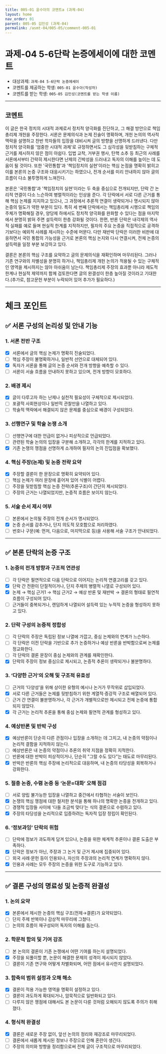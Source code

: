 ```yaml
---
title: 005-01 윤수아의 코멘트a (과제-04) 
layout: home
nav_order: 01
parent: 005-05 김민성 (과제-04)
permalink: /asmt-04/005-05/comment-005-01
---
```


# 과제-04 5-6단락 논증에세이에 대한 코멘트

- 대상과제: `과제-04 5-6단락 논증에세이`
- 코멘트를 제공하는 학생: `005-01 윤수아(작성자)` 
- 코멘트를 받는 학생: `005-05 김민성(코멘트를 받는 학생 이름)` 

---

## 코멘트

이 글은 한국 정치의 시대적 과제로서 정치적 양극화를 진단하고, 그 해결 방안으로 책임총리제 개헌을 주장한다. 서론은 문제의식과 논제 진술이 명확하며, 개헌 논의의 역사적 맥락을 설명하고 찬반 학자들의 입장을 대비시켜 글의 방향을 선명하게 드러낸다. 다만 정치적 양극화를 '엄중한 시대적 과제'로 규정하면서도 그 심각성을 뒷받침하는 구체적 근거를 제시하지 않은 점이 아쉽다. 입법 교착, 거부권 행사, 탄핵 소추 등 최근의 사례를 서론에서부터 간략히 제시한다면 난제의 긴박성을 드러내고 독자의 이해를 높이는 데 도움이 될 것이다. 또한 '국민통합'과 '책임정치의 실현'이라는 핵심 논점을 명확히 밝히고 이를 본론의 논증 구조와 대응시키기는 하였으나, 전개 순서를 미리 안내하지 않아 글의 흐름이 다소 불투명하게 느껴진다.

본론은 '국민통합'과 '책임정치의 실현'이라는 두 축을 중심으로 전개되지만, 단락 간 논리적 연결이 다소 느슨하여 병렬적이라는 인상을 준다. 각 단락에서 서로 다른 근거를 통해 핵심 논제를 지지하고 있으나, 그 과정에서 추론적 연결이 생략되거나 명시되지 않아 논증의 밀도가 약한 부분이 있다. 특히 세 번째 단락에서는 책임총리제 시행으로 책임의 주체가 명확해질 경우, 양당제 하에서도 정치적 양극화를 완화할 수 있다는 점을 마지막 에서 분명히 밝혀 주면 설득력이 한층 강화될 것이다. 한편, 반론 단락은 내각제의 역사적 실패를 예로 들며 현실적 한계를 지적하지만, 필자의 주요 논증을 직접적으로 공격하기보다는 예외적 사례를 제시하는 수준에 머문다. 다만 재반박 단락은 이러한 비판에 대응하면서 국민 통합의 가능성을 근거로 본론의 핵심 논지와 다시 연결시켜, 전체 논증의 설득력을 일정 부분 보강하고 있다. 

결론은 본론의 핵심 구조를 요약하고 글의 문제의식을 재확인하며 마무리된다. 그러나 기존 연구와의 차별성을 분명히 하거나, 책임총리제 개헌 논의가 적용될 수 있는 구체적인 영역을 제시하지는 않아 아쉬움이 남는다. 책임총리제 주장의 효과뿐 아니라 제도적 한계나 현실적 제약까지 함께 검토한다면 글의 완결성이 한층 높아질 것이라고 기대한다.(추가로, 참고문헌 부분이 누락되어 있어 추가가 필요하다.)

---

# 체크 포인트

## ✅ 서론 구성의 논리성 및 안내 기능

### **1. 서론 전반 구조**
- [x] 서론에서 글의 핵심 논제가 명확히 진술되었다.  
- [ ] 핵심 주장이 불명확하거나, 일반적 선언으로 대체되어 있다.  
- [x] 독자가 서론을 통해 글의 논증 순서와 전개 방향을 예측할 수 있다.  
- [ ] 서론이 서술 흐름을 안내하지 못하고 있으며, 전개 방향이 모호하다.

### **2. 배경 제시**
- [x] 글이 다루고자 하는 난제나 실천적 필요성이 구체적으로 제시되었다.  
- [ ] 포괄적 사회현상이나 일반적 관찰만을 나열하고 있다.  
- [ ] 학술적 맥락에서 해결되지 않은 문제를 중심으로 배경이 구성되었다.

### **3. 선행연구 및 학술 논쟁 소개**
- [ ] 선행연구에 대한 언급이 없거나 피상적으로 언급되었다.  
- [ ] 관련된 학술 논의의 입장을 구분해 소개하고, 각각의 한계를 지적하고 있다.  
- [x] 기존 논쟁의 쟁점을 선명하게 소개하여 필자의 논의 진입점을 확보했다.

### **4. 핵심 주장(논제) 및 논증 전략 요약**
- [x] 주장할 결론이 한 문장으로 명확히 요약되어 있다.  
- [ ] 핵심 논제가 여러 문장에 흩어져 있어 식별이 어렵다.  
- [ ] 주장을 뒷받침할 핵심 논증 전략(추론구조)이 간단히 제시되었다.  
- [ ] 주장의 근거는 나열되었지만, 논증적 흐름은 보이지 않는다.

### **5. 서술 순서 제시 여부**
- [ ] 본론에서 논의될 주장의 전개 순서가 명시되었다.  
- [x] 논증 순서를 감추거나, 단지 의도적 모호함으로 처리하였다.  
- [ ] 번호나 구문(예: 먼저, 다음으로, 마지막으로 등)을 사용해 서술 구조가 안내되었다.

---

## ✅ 본론 단락의 논증 구조 

### **1. 논증의 전개 방향과 구조적 연관성**
- [ ] 각 단락은 필연적으로 다음 단락으로 이어지는 논리적 연결고리를 갖고 있다.  
- [x] 단락 간 전환이 단절적이거나, 단지 주제의 병렬적 나열로 구성되어 있다.  
- [x] 논제 → 핵심 근거1 → 핵심 근거2 → 예상 반론 및 재반박 → 결론의 형태로 필연적 흐름이 구성되어 있다.  
- [ ] 근거들이 중복되거나, 랜덤하게 나열되어 설득력 있는 누적적 논증을 형성하지 못하고 있다.  

### **2. 단락 구성의 논증적 정합성**
- [ ] 각 단락의 주장은 독립된 정보 나열에 가깝고, 중심 논제와의 연계가 느슨하다.  
- [ ] 각 단락은 이전 단락을 기반으로 추가 논증하거나 예상 반론을 반박함으로써 논제를 정교화한다.  
- [ ] 각 단락의 결론 문장이 중심 논제와의 관계를 재확인한다.  
- [x] 단락의 주장이 정보 중심으로 제시되고, 논증적 추론이 생략되거나 불분명하다.

### **3. ‘다양한 근거’의 오해 및 구조적 유효성**
- [ ] 근거의 ‘다양성’을 위해 상이한 유형의 예시나 논거가 무작위로 삽입되었다.  
- [x] 서로 다른 근거들은 논제를 뒷받침하기 위한 계열적·증강적 구조로 배열되어 있다.  
- [ ] 근거 간 연결이 불분명하거나, 각 근거가 개별적으로만 제시되고 전체 논증에 통합되지 않았다.  
- [x] 각 근거는 논리적 추론을 통해 중심 논제와 필연적 관계를 형성하고 있다.

### **4. 예상반론 및 반박 구성**
- [x] 예상반론이 단순히 다른 관점이나 입장을 소개하는 데 그치고, 내 논증의 약점이나 논리적 결함을 지적하지 않는다.  
- [ ] 예상반론은 내 논증의 약점이나 추론의 취약 지점을 정확히 지적한다.  
- [ ] 반론에 대한 반박이 피상적이거나, 단순히 "그럴 수도 있다"는 태도로 마무리된다.  
- [x] 반박은 반론의 핵심 주장에 논리적으로 대응하며, 내 논증의 타당성을 회복하거나 강화한다.  

### **5. 절충 논증, 수렴 논증 등 ‘논문=대화’ 오해 점검**
- [ ] 서로 양립 불가능한 입장을 나열하고 중간에서 타협하는 서술이 보인다.  
- [x] 논쟁의 핵심 쟁점에 대한 철저한 분석을 통해 하나의 명확한 논증을 전개하고 있다.  
- [ ] 경쟁적 입장들 사이에 ‘다들 조금씩 맞다’는 식의 결론으로 수렴하고 있다.  
- [x] 주장의 타당성을 논리적으로 입증하려는 독자적 입장 정립이 확인된다.  

### **6. ‘정보과잉’ 단락의 위험**
- [ ] 단락에 정보가 과도하게 담겨 있으나, 논증을 위한 체계적 추론이나 결론 도출은 부족하다.  
- [x] 단락은 정보가 아닌, 주장과 그 논거 및 근거 제시에 집중되어 있다.  
- [ ] 외국 사례·문헌 등이 인용되나, 자신의 주장과의 논리적 연계가 명확하지 않다.  
- [x] 인용과 사례는 모두 주장의 논증을 위한 도구로 기능하고 있다.  

---

## ✅ 결론 구성의 명료성 및 논증적 완결성

### **1. 논의 요약**
- [x] 본론에서 제시한 논증의 핵심 구조(전제→결론)가 요약되었다.  
- [ ] 단지 주제 반복이나 감상적 마무리에 그쳤다.  
- [ ] 논의의 흐름이 재구성되어 독자의 이해를 돕는다.

### **2. 학문적 함의 및 기여 강조**
- [ ] 본 논의의 결론이 기존 논쟁에서 어떤 기여를 하는지 설명되었다.  
- [x] 주장을 되풀이할 뿐, 논문이 해결한 문제의 성격이 제시되지 않았다.  
- [ ] 결론이 기존 연구와 어떻게 차별화되며, 어떤 점에서 유사한지 설명되었다.

### **3. 함축의 범위 설정과 오해 해소**
- [x] 결론이 적용 가능한 영역을 명확히 설정하고 있다.  
- [ ] 결론이 과도하게 확대되거나, 암묵적으로 일반화되고 있다.  
- [ ] 다루지 않은 쟁점에 대해서도 본 논문이 다룬 것처럼 오해되지 않도록 주의가 취해졌다.

### **4. 형식적 완결성**
- [x] 결론은 새로운 주장 없이, 앞선 논의의 정리와 재강조로 마무리되었다.  
- [ ] 결론에서 새롭게 제시된 정보나 주장으로 인해 혼란이 생긴다.  
- [ ] 주장의 의미와 방향을 정리함으로써 전체 글이 구조적으로 마무리되었다.
